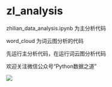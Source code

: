 # zl_analysis

zhilian_data_analysis.ipynb 为主分析代码

word_cloud 为词云图分析的代码

先运行主分析代码，在运行词云图分析代码

欢迎关注微信公众号“Python数据之道”

![](http://oqb5ftrdh.bkt.clouddn.com/17-6-6/38439482.jpg)
